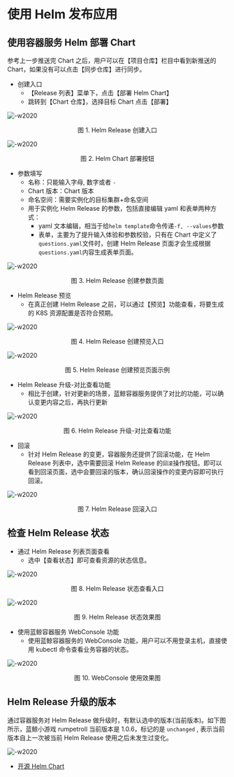 # 使用 Helm 发布应用

## 使用容器服务 Helm 部署 Chart
参考上一步推送完 Chart 之后，用户可以在【项目仓库】栏目中看到新推送的 Chart，如果没有可以点击【同步仓库】进行同步。

- 创建入口
    + 【Release 列表】菜单下，点击【部署 Helm Chart】
    +  跳转到【Chart 仓库】，选择目标 Chart 点击【部署】

![-w2020](../../assets/helm_release_deploy.png)

<center>图 1. Helm Release 创建入口</center>

![-w2020](../../assets/chart_to_deploy.png)

<center>图 2. Helm Chart 部署按钮</center>

- 参数填写
    + 名称：只能输入字母, 数字或者 `-`
    + Chart 版本：Chart 版本
    + 命名空间：需要实例化的目标集群+命名空间
    + 用于实例化 Helm Release 的参数，包括直接编辑 yaml 和表单两种方式：
        - yaml 文本编辑，相当于给`helm template`命令传递`-f, --values`参数
        - 表单，主要为了提升输入体验和参数校验，只有在 Chart 中定义了`questions.yaml`文件时，创建 Helm Release 页面才会生成根据`questions.yaml`内容生成表单页面。

![-w2020](../../assets/chart_rumpetroll_deploy.png)

<center>图 3. Helm Release 创建参数页面</center>

- Helm Release 预览
    + 在真正创建 Helm Release 之前，可以通过【预览】功能查看，将要生成的 K8S 资源配置是否符合预期。

![-w2020](../../assets/helm_preview_button.png)

<center>图 4. Helm Release 创建预览入口</center>

![-w2020](../../assets/helm_preview.png)

<center>图 5. Helm Release 创建预览页面示例</center>

- Helm Release 升级-对比查看功能
    + 相比于创建，针对更新的场景，蓝鲸容器服务提供了对比的功能，可以确认变更内容之后，再执行更新

![-w2020](../../assets/release_update.png)

<center>图 6. Helm Release 升级-对比查看功能</center>

- 回滚
    + 针对 Helm Release 的变更，容器服务还提供了回滚功能，在 Helm Release 列表中，选中需要回滚 Helm Release 的`回滚`操作按钮。即可以看到回滚页面，选中会要回滚的版本，确认回滚操作的变更内容即可执行回滚。

![-w2020](../../assets/release_rollback.png)

<center>图 7. Helm Release 回滚入口</center>

## 检查 Helm Release 状态
- 通过 Helm Release 列表页面查看
    + 选中【查看状态】即可查看资源的状态信息。

![-w2020](../../assets/release_status.png)

<center>图 8. Helm Release 状态查看入口</center>

![-w2020](../../assets/status_detail.png)

<center>图 9. Helm Release 状态效果图</center>

- 使用蓝鲸容器服务 WebConsole 功能
    + 使用蓝鲸容器服务的 WebConsole 功能，用户可以不用登录主机，直接使用 kubectl 命令查看业务容器的状态。

![-w2020](../../assets/helm_webconsole_detail.png)

<center>图 10. WebConsole 使用效果图</center>

## Helm Release 升级的版本
通过容器服务对 Helm Release 做升级时，有默认选中的版本(当前版本)。如下图所示，蓝鲸小游戏 rumpetroll 当前版本是 1.0.6，标记的是 `unchanged` , 表示当前版本自上一次被当前 Helm Release 使用之后未发生过变化。

![-w2020](../../assets/helm_release_unchange.png)


- [开源 Helm Chart](https://github.com/helm/charts)
